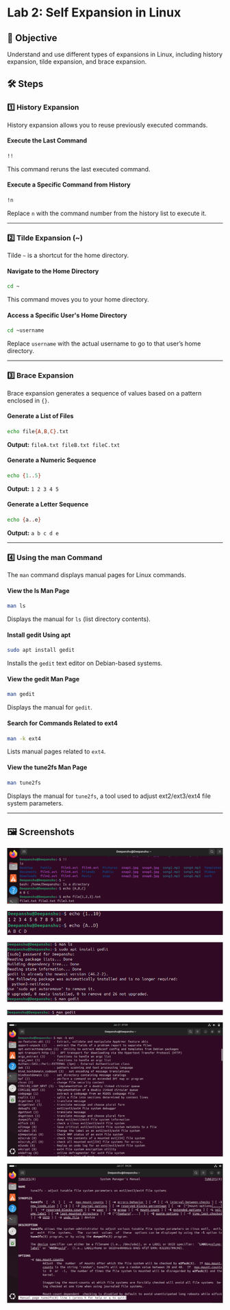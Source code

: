 # Lab 2: Self Expansion in Linux

## 📌 Objective  
Understand and use different types of expansions in Linux, including history expansion, tilde expansion, and brace expansion.

## 🛠️ Steps  

### 1️⃣ **History Expansion**  
History expansion allows you to reuse previously executed commands.  

#### **Execute the Last Command**  
```bash
!!
```
This command reruns the last executed command.  

#### **Execute a Specific Command from History**  
```bash
!n
```
Replace `n` with the command number from the history list to execute it.

---  
### 2️⃣ **Tilde Expansion (~)**  
Tilde `~` is a shortcut for the home directory.  

#### **Navigate to the Home Directory**  
```bash
cd ~
```
This command moves you to your home directory.  

#### **Access a Specific User's Home Directory**  
```bash
cd ~username
```
Replace `username` with the actual username to go to that user’s home directory.  

---  
### 3️⃣ **Brace Expansion**  
Brace expansion generates a sequence of values based on a pattern enclosed in `{}`.

#### **Generate a List of Files**  
```bash
echo file{A,B,C}.txt
```
**Output:** `fileA.txt fileB.txt fileC.txt`

#### **Generate a Numeric Sequence**  
```bash
echo {1..5}
```
**Output:** `1 2 3 4 5`

#### **Generate a Letter Sequence**  
```bash
echo {a..e}
```
**Output:** `a b c d e`

---  
### 4️⃣ **Using the man Command**  
The `man` command displays manual pages for Linux commands.

#### **View the ls Man Page**  
```bash
man ls
```
Displays the manual for `ls` (list directory contents).

#### **Install gedit Using apt**  
```bash
sudo apt install gedit
```
Installs the `gedit` text editor on Debian-based systems.

#### **View the gedit Man Page**  
```bash
man gedit
```
Displays the manual for `gedit`.

#### **Search for Commands Related to ext4**  
```bash
man -k ext4
```
Lists manual pages related to `ext4`.

#### **View the tune2fs Man Page**  
```bash
man tune2fs
```
Displays the manual for `tune2fs`, a tool used to adjust ext2/ext3/ext4 file system parameters.

---  
## 🖼️ **Screenshots**  
![image alt](https://github.com/deepanshusingla076/G18-Linux-administration-/blob/3146fd73fd4aa023ced1524878dcd5fd3218cdc3/lab2-1.png)  

![image alt](https://github.com/deepanshusingla076/G18-Linux-administration-/blob/34a552139f0cf626495ba0a0b1a8255b060919ef/lab2-2.png)  

![image alt](https://github.com/deepanshusingla076/G18-Linux-administration-/blob/ed407bf6cb6ca9e5444a4cd7d823c249ee9f22ea/lab2-3.png) 

![image alt](https://github.com/deepanshusingla076/G18-Linux-administration-/blob/7719d5512b9f937e1e55938a8ee157e018a99b28/lab2-4.png)  

![man -k ext Screenshot](https://github.com/deepanshusingla076/G18-Linux-administration-/blob/681c35285933673117157a071896446e5be07cdb/lab2-5.png)  

![man tune2fs Screenshot](https://github.com/deepanshusingla076/G18-Linux-administration-/blob/c9dc2fb631d7735aa537dd4b7f92ee9d962799d9/lab2-6.png)


